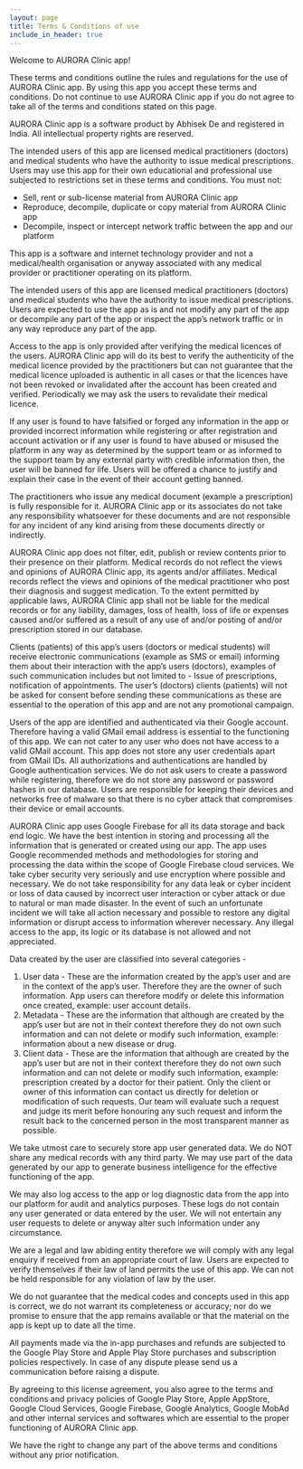 ```yaml
---
layout: page
title: Terms & Conditions of use
include_in_header: true
---
```


Welcome to AURORA Clinic app!


These terms and conditions outline the rules and regulations for the use of AURORA Clinic app. By using this app you accept these terms and conditions. Do not continue to use AURORA Clinic app if you do not agree to take all of the terms and conditions stated on this page.


AURORA Clinic app is a software product by Abhisek De and registered in India. All intellectual property rights are reserved. 

The intended users of this app are licensed medical practitioners (doctors) and medical students who have the authority to issue medical prescriptions. Users may use this app for their own educational and professional use subjected to restrictions set in these terms and conditions. You must not:

* Sell, rent or sub-license material from AURORA Clinic app
* Reproduce, decompile, duplicate or copy material from AURORA Clinic app
* Decompile, inspect or intercept network traffic between the app and our platform


This app is a software and internet technology provider and not a medical/health organisation or anyway associated with any medical provider or practitioner operating on its platform.


The intended users of this app are licensed medical practitioners (doctors) and medical students who have the authority to issue medical prescriptions. Users are expected to use the app as is and not modify any part of the app or decompile any part of the app or inspect the app’s network traffic or in any way reproduce any part of the app. 


Access to the app is only provided after verifying the medical licences of the users. AURORA Clinic app will do its best to verify the authenticity of the medical licence provided by the practitioners but can not guarantee that the medical licence uploaded is authentic in all cases or that the licences have not been revoked or invalidated after the account has been created and verified. Periodically we may ask the users to revalidate their medical licence.


If any user is found to have falsified or forged any information in the app or provided incorrect information while registering or after registration and account activation or if any user is found to have abused or misused the platform in any way as determined by the support team or as informed to the support team by any external party with credible information then, the user will be banned for life. Users will be offered a chance to justify and explain their case in the event of their account getting banned.


The practitioners who issue any medical document (example a prescription) is fully responsible for it. AURORA Clinic app or its associates do not take any responsibility whatsoever for these documents and are not responsible for any incident of any kind arising from these documents directly or indirectly. 


AURORA Clinic app does not filter, edit, publish or review contents prior to their presence on their platform. Medical records do not reflect the views and opinions of AURORA Clinic app, its agents and/or affiliates. Medical records reflect the views and opinions of the medical practitioner who post their diagnosis and suggest medication. To the extent permitted by applicable laws, AURORA Clinic app shall not be liable for the medical records or for any liability, damages, loss of health, loss of life or expenses caused and/or suffered as a result of any use of and/or posting of and/or prescription stored in our database.


Clients (patients) of this app’s users (doctors or medical students) will receive electronic communications (example as SMS or email) informing them about their interaction with the app’s users (doctors), examples of such communication includes but not limited to - Issue of prescriptions, notification of appointments. The user’s (doctors) clients (patients) will not be asked for consent before sending these communications as these are essential to the operation of this app and are not any promotional campaign.


Users of the app are identified and authenticated via their Google account. Therefore having a valid GMail email address is essential to the functioning of this app. We can not cater to any user who does not have access to a valid GMail account. This app does not store any user credentials apart from GMail IDs. All authorizations and authentications are handled by Google authentication services. We do not ask users to create a password while registering, therefore we do not store any password or password hashes in our database. Users are responsible for keeping their devices and networks free of malware so that there is no cyber attack that compromises their device or email accounts. 


AURORA Clinic app uses Google Firebase for all its data storage and back end logic. We have the best intention in storing and processing all the information that is generated or created using our app. The app uses Google recommended methods and methodologies for storing and processing the data within the scope of Google Firebase cloud services. We take cyber security very seriously and use encryption where possible and necessary. We do not take responsibility for any data leak or cyber incident or loss of data caused by incorrect user interaction or cyber attack or due to natural or man made disaster. In the event of such an unfortunate incident we will take all action necessary and possible to restore any digital information or disrupt access to information wherever necessary. Any illegal access to the app, its logic or its database is not allowed and not appreciated. 


Data created by the user are classified into several categories - 
1. User data - These are the information created by the app’s user and are in the context of the app’s user. Therefore they are the owner of such information. App users can therefore modify or delete this information once created, example: user account details.
2. Metadata - These are the information that although are created by the app’s user but are not in their context therefore they do not own such information and can not delete or modify such information, example: information about a new disease or drug.
3. Client data - These are the information that although are created by the app’s user but are not in their context therefore they do not own such information and can not delete or modify such information, example: prescription created by a doctor for their patient. Only the client or owner of this information can contact us directly for deletion or modification of such requests. Our team will evaluate such a request and judge its merit before honouring any such request and inform the result back to the concerned person in the most transparent manner as possible.


We take utmost care to securely store app user generated data. We do NOT share any medical records with any third party. We may use part of the data generated by our app to generate business intelligence for the effective functioning of the app.


We may also log access to the app or log diagnostic data from the app into our platform for audit and analytics purposes. These logs do not contain any user generated or data entered by the user. We will not entertain any user requests to delete or anyway alter such information under any circumstance. 


We are a legal and law abiding entity therefore we will comply with any legal enquiry if received from an appropriate court of law. Users are expected to verify themselves if their law of land permits the use of this app. We can not be held responsible for any violation of law by the user. 


We do not guarantee that the medical codes and concepts used in this app is correct, we do not warrant its completeness or accuracy; nor do we promise to ensure that the app remains available or that the material on the app is kept up to date all the time.


All payments made via the in-app purchases and refunds are subjected to the Google Play Store and Apple Play Store purchases and subscription policies respectively. In case of any dispute please send us a communication before raising a dispute.

By agreeing to this license agreement, you also agree to the terms and conditions and privacy policies of Google Play Store, Apple AppStore, Google Cloud Services, Google Firebase, Google Analytics, Google MobAd and other internal services and softwares which are essential to the proper functioning of AURORA Clinic app.


We have the right to change any part of the above terms and conditions without any prior notification. 
